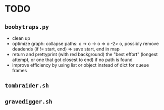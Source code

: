 # TODO

## `boobytraps.py`
* clean up
* optimize graph: collapse paths: o -> o -> o => o -2> o, possibly remove deadends (if != start, end) => save start, end in map
* return and prettyprint (with red background) the "best effort" (longest attempt, or one that got closest to end) if no path is found
* improve efficiency by using list or object instead of dict for queue frames

## `tombraider.sh`

## `gravedigger.sh`
